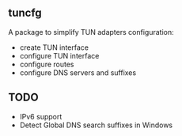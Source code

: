 ## tuncfg

A package to simplify TUN adapters configuration:
* create TUN interface
* configure TUN interface
* configure routes
* configure DNS servers and suffixes

## TODO

* IPv6 support
* Detect Global DNS search suffixes in Windows
